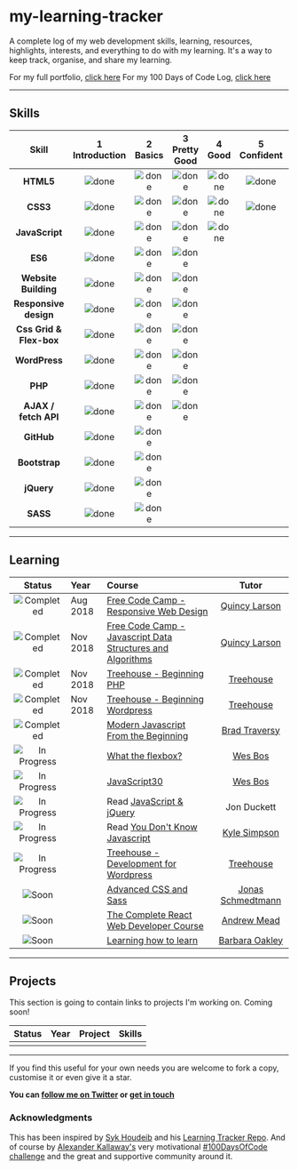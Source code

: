 # my-learning-tracker

A complete log of my web development skills, learning, resources, highlights, interests, and everything to do with my learning. It's a way to keep track, organise, and share my learning.

For my full portfolio, [click here](https://paul-duvall.github.io/portfolio/ "https://paul-duvall.github.io/portfolio/")
For my 100 Days of Code Log, [click here](https://github.com/paul-duvall/100-days-of-code/blob/master/log-r2.md "https://github.com/paul-duvall/100-days-of-code/blob/master/log-r2.md")

----

## Skills

[done]: https://user-images.githubusercontent.com/29199184/32275438-8385f5c0-bf0b-11e7-9406-42265f71e2bd.png "Done"

|               Skill              | 1<br>Introduction | 2<br>Basics   | 3<br>Pretty Good     | 4<br> Good | 5<br>Confident | 6<br>Awesome    |
|:--------------------------------:|:-----------------:|:-------------:|:-------------:|:----------------:|:--------------:|:---------------:|
|**HTML5**                         | ![done][done]     | ![done][done] | ![done][done] | ![done][done]    | ![done][done]  |                 |
|**CSS3**                          | ![done][done]     | ![done][done] | ![done][done] | ![done][done]    | ![done][done]  |                 |
|**JavaScript**                    | ![done][done]     | ![done][done] | ![done][done] | ![done][done]    |                |                 |
|**ES6**                           | ![done][done]     | ![done][done] | ![done][done] |                  |                |                 |
|**Website Building**              | ![done][done]     | ![done][done] | ![done][done] |                  |                |                 |
|**Responsive design**             | ![done][done]     | ![done][done] | ![done][done] |                  |                |                 |
|**Css Grid & Flex-box**           | ![done][done]     | ![done][done] | ![done][done] |                  |                |                 |
|**WordPress**                     | ![done][done]     | ![done][done] | ![done][done] |                  |                |                 |
|**PHP**                           | ![done][done]     | ![done][done] | ![done][done] |                  |                |                 |
|**AJAX / fetch API**              | ![done][done]     | ![done][done] | ![done][done] |                  |                |                 |
|**GitHub**                        | ![done][done]     | ![done][done] |               |                  |                |                 |
|**Bootstrap**                     | ![done][done]     | ![done][done] |               |                  |                |                 |
|**jQuery**                        | ![done][done]     | ![done][done] |               |                  |                |                 |
|**SASS**                          | ![done][done]     | ![done][done] |               |                  |                |                 |

----

## Learning

[//]: # (Status images)

[Completed]: https://user-images.githubusercontent.com/29199184/32275438-8385f5c0-bf0b-11e7-9406-42265f71e2bd.png "Completed"
[In Progress]: https://user-images.githubusercontent.com/29199184/34462881-7305ddac-ee4d-11e7-9b57-589424820da4.png "In Progress"
[Soon]: https://user-images.githubusercontent.com/29199184/34462916-d5c37bd4-ee4d-11e7-9f4a-d57f2243281b.png "Soon"

|            Status           |   Year   | Course                                                          |                Tutor                        |
|:---------------------------:|:---------|:----------------------------------------------------------------|:-------------------------------------------:|
| ![Completed][Completed]     | Aug 2018 | [Free Code Camp - Responsive Web Design]                        | [Quincy Larson]              |
| ![Completed][Completed]     | Nov 2018 | [Free Code Camp - Javascript Data Structures and Algorithms]    | [Quincy Larson]                                   |
| ![Completed][Completed]     | Nov 2018 | [Treehouse - Beginning PHP]                                     | [Treehouse]                                   |
| ![Completed][Completed]     | Nov 2018 | [Treehouse - Beginning Wordpress]                               | [Treehouse]                                   |
| ![Completed][In Progress] |          | [Modern Javascript From the Beginning]                          | [Brad Traversy]                                   |
| ![In Progress][In Progress] |          | [What the flexbox?]                                             | [Wes Bos]                                   |
| ![In Progress][In Progress] |          | [JavaScript30]                                                  | [Wes Bos]                                   |
| ![In Progress][In Progress] |          | Read [JavaScript & jQuery]                                      | Jon Duckett                                 |
| ![In Progress][In Progress] |          | Read [You Don't Know Javascript]                                | [Kyle Simpson]                                 |
| ![In Progress][In Progress] |          | [Treehouse - Development for Wordpress]                         | [Treehouse]                                 |
| ![Soon][Soon]               |          | [Advanced CSS and Sass]                                         | [Jonas Schmedtmann]         |
| ![Soon][Soon]               |          | [The Complete React Web Developer Course]                       | [Andrew Mead]         |
| ![Soon][Soon]               |          | [Learning how to learn]                                         | [Barbara Oakley]      |

[//]: # (Reference links to courses)

[Learning how to learn]: https://www.coursera.org/learn/learning-how-to-learn/home/welcome
[Treehouse - Beginning WordPress]: https://teamtreehouse.com/tracks/beginning-wordpress
[Treehouse - Development for WordPress]: https://teamtreehouse.com/tracks/development-for-wordpress
[Treehouse - Beginning PHP]: https://teamtreehouse.com/tracks/beginning-php
[The Complete React Web Developer Course]: https://www.udemy.com/react-2nd-edition/
[Advanced CSS and Sass]: https://www.udemy.com/advanced-css-and-sass/
[Modern Javascript From the Beginning]: https://www.udemy.com/modern-javascript-from-the-beginning/
[What the flexbox?]: https://flexbox.io/
[You Don't know JavaScript]: https://github.com/getify/You-Dont-Know-JS
[JavaScript30]: https://javascript30.com/
[JavaScript & jQuery]: http://javascriptbook.com/
[Free Code Camp - Javascript Data Structures and Algorithms]: https://learn.freecodecamp.org/
[Free Code Camp - Responsive Web Design]: https://learn.freecodecamp.org/

[Workflow Tools for Web Developers]: https://www.lynda.com/Web-Design-tutorials/Workflow-Tools-Web-Development/533305-2.html
[Learning Git and GitHub]: https://www.lynda.com/Git-tutorials/Up-Running-Git-GitHub/409275-2.html
[Learn Enough Command Line to Be Dangerous]: https://www.learnenough.com/command-line-tutorial
[Front End Development]: https://www.freecodecamp.org/syknapse
[Google Developer Challenge Scholarship]: https://www.udacity.com/google-scholarships

[//]: # (Reference links to tutors)

[Barbara Oakley]: https://twitter.com/barbaraoakley
[Treehouse]: https://teamtreehouse.com/home
[Andrew Mead]: https://twitter.com/andrew_j_mead
[Kyle Simpson]: https://twitter.com/getify
[Jonas Schmedtmann]: https://twitter.com/jonasschmedtman
[Brad Traversy]: https://twitter.com/traversymedia
[Wes Bos]: https://twitter.com/wesbos
[Quincy Larson]: https://twitter.com/ossia

----

## Projects

This section is going to contain links to projects I'm working on. Coming soon!

[//]: # (Status images)

[Completed]: https://user-images.githubusercontent.com/29199184/32275438-8385f5c0-bf0b-11e7-9406-42265f71e2bd.png "Completed"
[In Progress]: https://user-images.githubusercontent.com/29199184/34462881-7305ddac-ee4d-11e7-9b57-589424820da4.png "In Progress"
[Soon]: https://user-images.githubusercontent.com/29199184/34462916-d5c37bd4-ee4d-11e7-9f4a-d57f2243281b.png "Soon"

|            Status           |   Year   | Project                                                         | Skills                    |
|:---------------------------:|:---------|:----------------------------------------------------------------|:-------------------------------------------:|
|                             |          |                                                                 |                           |

[//]: # (Reference links to project files)

[Google Developer Challenge Scholarship]: https://www.udacity.com/google-scholarships

----

If you find this useful for your own needs you are welcome to fork a copy, customise it or even give it a star.

**You can [follow me on Twitter](https://twitter.com/Paul_Duvall "@Paul_Duvall") or [get in touch](https://paul-duvall.github.io/portfolio/#contact "My contact section | Portfolio")**

### Acknowledgments

This has been inspired by [Syk Houdeib](https://twitter.com/Syknapse) and his [Learning Tracker Repo](https://github.com/Syknapse/My-Learning-Tracker-first-ten-months). And of course by [Alexander Kallaway's](https://twitter.com/ka11away) very motivational [#100DaysOfCode challenge](https://github.com/Kallaway/100-days-of-code) and the great and supportive community around it.
